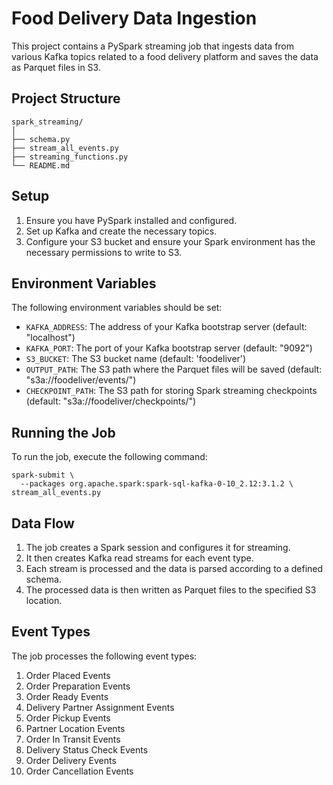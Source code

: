 # Food Delivery Data Ingestion

This project contains a PySpark streaming job that ingests data from various Kafka topics related to a food delivery platform and saves the data as Parquet files in S3.

## Project Structure

```
spark_streaming/
│
├── schema.py
├── stream_all_events.py
├── streaming_functions.py
└── README.md
```

## Setup

1. Ensure you have PySpark installed and configured.
2. Set up Kafka and create the necessary topics.
3. Configure your S3 bucket and ensure your Spark environment has the necessary permissions to write to S3.

## Environment Variables

The following environment variables should be set:

- `KAFKA_ADDRESS`: The address of your Kafka bootstrap server (default: "localhost")
- `KAFKA_PORT`: The port of your Kafka bootstrap server (default: "9092")
- `S3_BUCKET`: The S3 bucket name (default: 'foodeliver')
- `OUTPUT_PATH`: The S3 path where the Parquet files will be saved (default: "s3a://foodeliver/events/")
- `CHECKPOINT_PATH`: The S3 path for storing Spark streaming checkpoints (default: "s3a://foodeliver/checkpoints/")

## Running the Job

To run the job, execute the following command:

```
spark-submit \
  --packages org.apache.spark:spark-sql-kafka-0-10_2.12:3.1.2 \
stream_all_events.py
```

## Data Flow

1. The job creates a Spark session and configures it for streaming.
2. It then creates Kafka read streams for each event type.
3. Each stream is processed and the data is parsed according to a defined schema.
4. The processed data is then written as Parquet files to the specified S3 location.

## Event Types

The job processes the following event types:

1. Order Placed Events
2. Order Preparation Events
3. Order Ready Events
4. Delivery Partner Assignment Events
5. Order Pickup Events
6. Partner Location Events
7. Order In Transit Events
8. Delivery Status Check Events
9. Order Delivery Events
10. Order Cancellation Events